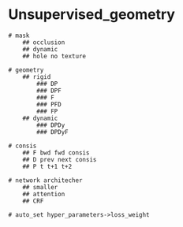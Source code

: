 # Unsupervised_geometry
    # mask 
        ## occlusion
        ## dynamic
        ## hole no texture
    
    # geometry
        ## rigid
            ### DP
            ### DPF
            ### F
            ### PFD
            ### FP
        ## dynamic
            ### DPDy
            ### DPDyF
    
    # consis
        ## F bwd fwd consis
        ## D prev next consis
        ## P t t+1 t+2

    # network architecher
        ## smaller
        ## attention
        ## CRF

    # auto_set hyper_parameters->loss_weight